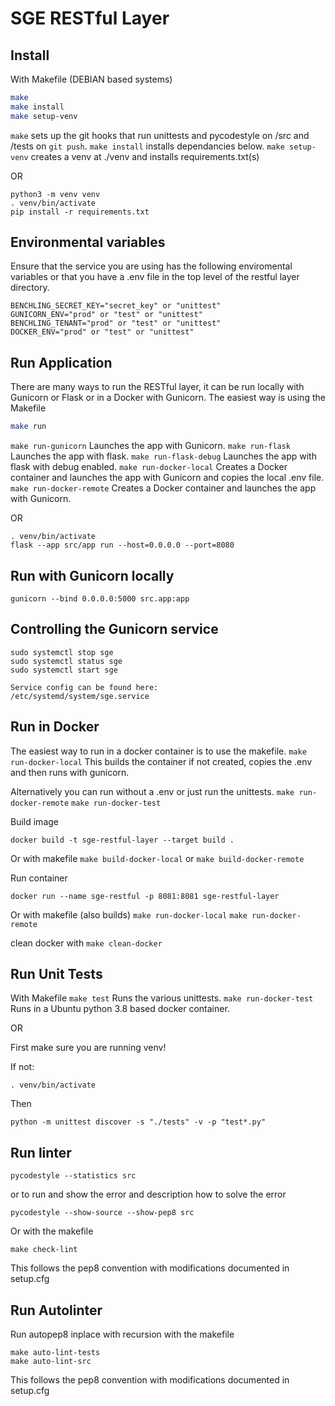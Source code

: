 # SGE RESTful Layer

## Install
With Makefile (DEBIAN based systems)
```sh
make
make install
make setup-venv
```
```make``` sets up the git hooks that run unittests and pycodestyle on /src and /tests on ```git push```.
```make install``` installs dependancies below.
```make setup-venv``` creates a venv at ./venv and installs requirements.txt(s)


OR 

```
python3 -m venv venv
. venv/bin/activate
pip install -r requirements.txt
```

## Environmental variables
Ensure that the service you are using has the following enviromental variables or that you have a .env file in the top level of the restful layer directory.
```
BENCHLING_SECRET_KEY="secret_key" or "unittest"
GUNICORN_ENV="prod" or "test" or "unittest"
BENCHLING_TENANT="prod" or "test" or "unittest"
DOCKER_ENV="prod" or "test" or "unittest"
```

## Run Application
There are many ways to run the RESTful layer, it can be run locally with Gunicorn or Flask or in a Docker with Gunicorn.
The easiest way is using the Makefile
```sh
make run
```
```make run-gunicorn``` Launches the app with Gunicorn.
```make run-flask``` Launches the app with flask.
```make run-flask-debug``` Launches the app with flask with debug enabled.
```make run-docker-local``` Creates a Docker container and launches the app with Gunicorn and copies the local .env file.
```make run-docker-remote``` Creates a Docker container and launches the app with Gunicorn.

OR

```
. venv/bin/activate
flask --app src/app run --host=0.0.0.0 --port=8080
```

## Run with Gunicorn locally
```
gunicorn --bind 0.0.0.0:5000 src.app:app
```

## Controlling the Gunicorn service
```
sudo systemctl stop sge
sudo systemctl status sge
sudo systemctl start sge

Service config can be found here:
/etc/systemd/system/sge.service
```

## Run in Docker

The easiest way to run in a docker container is to use the makefile.
```make run-docker-local```
This builds the container if not created, copies the .env and then runs with gunicorn.

Alternatively you can run without a .env or just run the unittests.
```make run-docker-remote```
```make run-docker-test```

Build image

```docker build -t sge-restful-layer --target build .```

Or with makefile
```make build-docker-local```
or 
```make build-docker-remote```


Run container

```docker run --name sge-restful -p 8081:8081 sge-restful-layer ```

Or with makefile (also builds)
```make run-docker-local```
```make run-docker-remote```

clean docker with
```make clean-docker```

## Run Unit Tests

With Makefile 
```make test``` Runs the various unittests.
```make run-docker-test``` Runs in a Ubuntu python 3.8 based docker container.


OR

First make sure you are running venv! 

If not:
```
. venv/bin/activate
```

Then 

```
python -m unittest discover -s "./tests" -v -p "test*.py"
```

## Run linter
```
pycodestyle --statistics src
```
or to run and show the error and description how to solve the error
```
pycodestyle --show-source --show-pep8 src
```

Or with the makefile

```
make check-lint
```

This follows the pep8 convention with modifications documented in setup.cfg

## Run Autolinter

Run autopep8 inplace with recursion with the makefile

```
make auto-lint-tests
make auto-lint-src
```

This follows the pep8 convention with modifications documented in setup.cfg